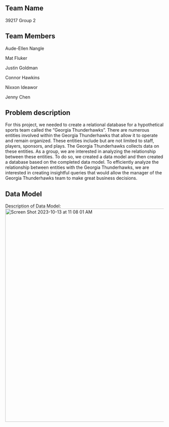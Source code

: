 
## Team Name
39217 Group 2

## Team Members
Aude-Ellen Nangle 

Mat Fluker

Justin Goldman

Connor Hawkins

Nixxon Ideawor

Jenny Chen

## Problem description
For this project, we needed to create a relational database for a hypothetical sports team called the “Georgia Thunderhawks”. There are numerous entities involved within the Georgia Thunderhawks that allow it to operate and remain organized. These entities include but are not limited to staff, players, sponsors, and plays. The Georgia Thunderhawks collects data on these entities. As a group, we are interested in analyzing the relationship between these entities. To do so, we created a data model and then created a database based on the completed data model. To efficiently analyze the relationship between entities with the Georgia Thunderhawks, we are interested in creating insightful queries that would allow the manager of the Georgia Thunderhawks team to make great business decisions. 


## Data Model
Description of Data Model: 
<img width="679" alt="Screen Shot 2023-10-13 at 11 08 01 AM" src="https://github.com/audeellen/MIST4610/assets/148274722/9830a468-46e3-4ed0-95c7-091cb71f9f0b">






